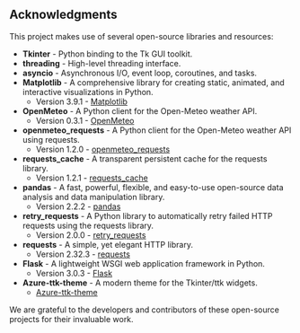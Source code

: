 ## Acknowledgments

This project makes use of several open-source libraries and resources:

- **Tkinter** - Python binding to the Tk GUI toolkit.
- **threading** - High-level threading interface.
- **asyncio** - Asynchronous I/O, event loop, coroutines, and tasks.
- **Matplotlib** - A comprehensive library for creating static, animated, and interactive visualizations in Python.
  - Version 3.9.1 - [Matplotlib](https://matplotlib.org/)
- **OpenMeteo** - A Python client for the Open-Meteo weather API.
  - Version 0.3.1 - [OpenMeteo](https://pypi.org/project/open-meteo/)
- **openmeteo_requests** - A Python client for the Open-Meteo weather API using requests.
  - Version 1.2.0 - [openmeteo_requests](https://pypi.org/project/openmeteo-requests/)
- **requests_cache** - A transparent persistent cache for the requests library.
  - Version 1.2.1 - [requests_cache](https://requests-cache.readthedocs.io/)
- **pandas** - A fast, powerful, flexible, and easy-to-use open-source data analysis and data manipulation library.
  - Version 2.2.2 - [pandas](https://pandas.pydata.org/)
- **retry_requests** - A Python library to automatically retry failed HTTP requests using the requests library.
  - Version 2.0.0 - [retry_requests](https://pypi.org/project/retry-requests/)
- **requests** - A simple, yet elegant HTTP library.
  - Version 2.32.3 - [requests](https://requests.readthedocs.io/)
- **Flask** - A lightweight WSGI web application framework in Python.
  - Version 3.0.3 - [Flask](https://flask.palletsprojects.com/)
- **Azure-ttk-theme** - A modern theme for the Tkinter/ttk widgets.
  - [Azure-ttk-theme](https://github.com/rdbende/Azure-ttk-theme)

We are grateful to the developers and contributors of these open-source projects for their invaluable work.
